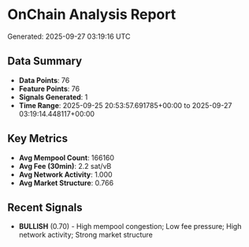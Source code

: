 # OnChain Analysis Report
Generated: 2025-09-27 03:19:16 UTC

## Data Summary
- **Data Points**: 76
- **Feature Points**: 76
- **Signals Generated**: 1
- **Time Range**: 2025-09-25 20:53:57.691785+00:00 to 2025-09-27 03:19:14.448117+00:00

## Key Metrics
- **Avg Mempool Count**: 166160
- **Avg Fee (30min)**: 2.2 sat/vB
- **Avg Network Activity**: 1.000
- **Avg Market Structure**: 0.766

## Recent Signals
- **BULLISH** (0.70) - High mempool congestion; Low fee pressure; High network activity; Strong market structure
